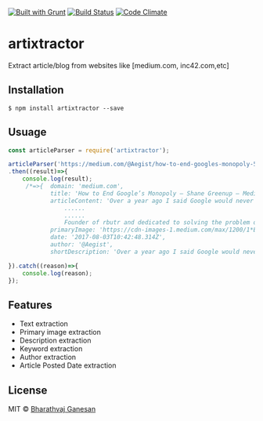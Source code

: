[![Built with Grunt](https://cdn.gruntjs.com/builtwith.svg)](https://gruntjs.com/)
[![Build Status](https://travis-ci.org/bharathvaj1995/artixtractor.svg?branch=master)](https://travis-ci.org/bharathvaj1995/artixtractor)
[![Code Climate](https://codeclimate.com/github/codeclimate/codeclimate/badges/gpa.svg)](https://codeclimate.com/github/codeclimate/codeclimate)

# artixtractor

Extract article/blog from websites like [medium.com, inc42.com,etc]

## Installation
```
$ npm install artixtractor --save
```

## Usuage
```javascript
const articleParser = require('artixtractor');

articleParser('https://medium.com/@Aegist/how-to-end-googles-monopoly-5c46ef7db20d')
.then((result)=>{
    console.log(result);
	 /*=>{  domain: 'medium.com',
			title: 'How to End Google’s Monopoly – Shane Greenup – Medium',
			articleContent: 'Over a year ago I said Google would never implement a fact based assessment in their 		  algorithm because 	I thought 	they would understand that making such a change would be the first step to losing their search monopoly.I 	was wrong.
				......
				......
				Founder of rbutr and dedicated to solving the problem of misinformation.Entrepreneur, Philosopher, Scientist, Traveller, Extreme Sports enthusiast.',
			primaryImage: 'https://cdn-images-1.medium.com/max/1200/1*EDO7CRa7DA3HfkRcUU6Qtg.jpeg',
			date: '2017-08-03T10:42:48.314Z',
			author: '@Aegist',
			shortDescription: 'Over a year ago I said Google would never implement a fact based assessment in their algorithm 		because I thought they would understand that…' } */

}).catch((reason)=>{
    console.log(reason);
});

```

## Features

- Text extraction
- Primary image extraction
- Description extraction
- Keyword extraction
- Author extraction
- Article Posted Date extraction

## License

MIT © [Bharathvaj Ganesan](https://github.com/bharathvaj1995)
